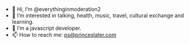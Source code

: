 - 👋 Hi, I’m @everythinginmoderation2
- 👀 I’m interested in talking, health, music, travel, cultural exchange and learning.
- 🌱 I’m a javascript developer.
- 📫 How to reach me: ps@princeslater.com
